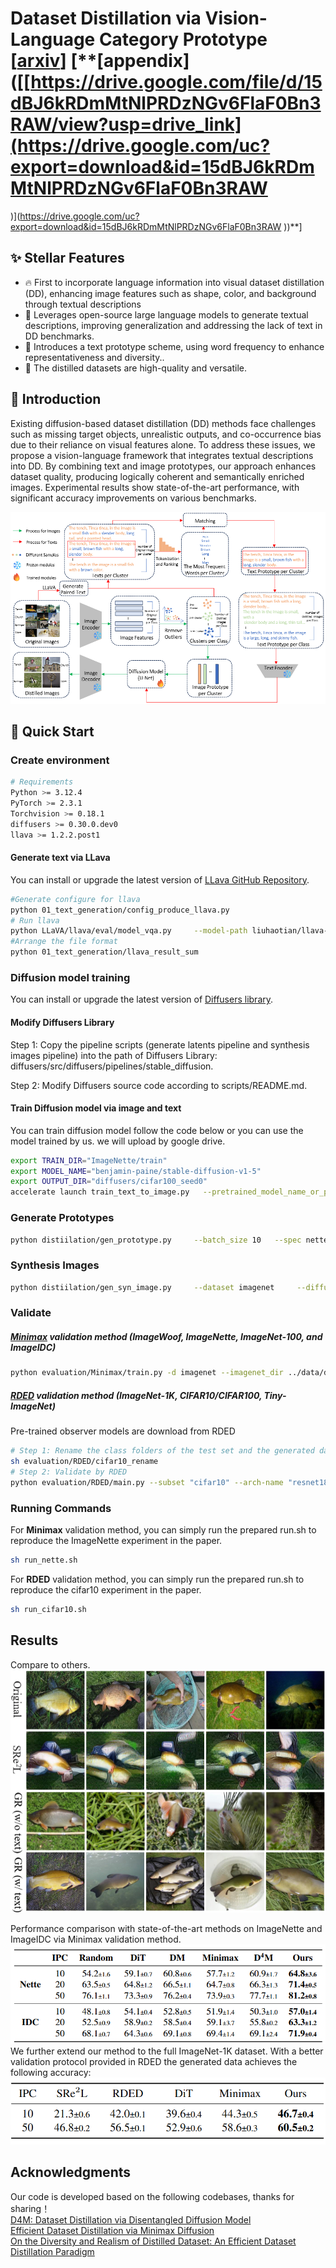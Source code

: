 # Dataset Distillation via Vision-Language Category Prototype [**[arxiv](https://arxiv.org/abs/2506.23580)**] [**[appendix]([[https://drive.google.com/file/d/15dBJ6kRDmMtNlPRDzNGv6FlaF0Bn3RAW/view?usp=drive_link](https://drive.google.com/uc?export=download&id=15dBJ6kRDmMtNlPRDzNGv6FlaF0Bn3RAW
)](https://drive.google.com/uc?export=download&id=15dBJ6kRDmMtNlPRDzNGv6FlaF0Bn3RAW
))**]

## ✨ Stellar Features
- 🔥 First to incorporate language information into visual dataset distillation (DD), enhancing image features such as shape, color, and background through textual descriptions
- 🧠 Leverages open-source large language models to generate textual descriptions, improving generalization and addressing the lack of text in DD benchmarks.
- 📝 Introduces a text prototype scheme, using word frequency to enhance representativeness and diversity..
- 🎯 The distilled datasets are high-quality and versatile.

## 📖 Introduction
Existing diffusion-based dataset distillation (DD) methods face challenges such as missing target objects, unrealistic outputs, and co-occurrence bias due to their reliance on visual features alone. To address these issues, we propose a vision-language framework that integrates textual descriptions into DD.
By combining text and image prototypes, our approach enhances dataset quality, producing logically coherent and semantically enriched images. Experimental results show state-of-the-art performance, with significant accuracy improvements on various benchmarks.

![Overview of D⁴M](figure/overview.png)

## 🚀 Quick Start

### Create environment
```sh
# Requirements
Python >= 3.12.4
PyTorch >= 2.3.1
Torchvision >= 0.18.1
diffusers >= 0.30.0.dev0
llava >= 1.2.2.post1
```
#### Generate text via LLava
You can install or upgrade the latest version of [LLava GitHub Repository](https://github.com/LLava).
```sh
#Generate configure for llava
python 01_text_generation/config_produce_llava.py
# Run llava
python LLaVA/llava/eval/model_vqa.py     --model-path liuhaotian/llava-v1.5-7b     --question-file     output.json      --image-folder    ImageNette/train     --answers-file   answer-file-our.jsonl
#Arrange the file format
python 01_text_generation/llava_result_sum
```
### Diffusion model training
You can install or upgrade the latest version of [Diffusers library](https://github.com/huggingface/diffusers/tree/main).

#### Modify Diffusers Library


Step 1: Copy the pipeline scripts (generate latents pipeline and synthesis images pipeline) into the path of Diffusers Library: diffusers/src/diffusers/pipelines/stable_diffusion.

Step 2: Modify Diffusers source code according to scripts/README.md.

#### Train Diffusion model via image and text
You can train diffusion model follow the code below or you can use the model trained by us. we will upload by google drive.
```sh
export TRAIN_DIR="ImageNette/train"
export MODEL_NAME="benjamin-paine/stable-diffusion-v1-5"
export OUTPUT_DIR="diffusers/cifar100_seed0"
accelerate launch train_text_to_image.py   --pretrained_model_name_or_path=$MODEL_NAME   --train_data_dir=$TRAIN_DIR   --use_ema   --resolution=512 --center_crop --random_flip   --train_batch_size=8   --gradient_accumulation_steps=4   --gradient_checkpointing   --mixed_precision="fp16"      --learning_rate=1e-05   --max_grad_norm=1   --lr_scheduler="constant" --lr_warmup_steps=0   --output_dir=${OUTPUT_DIR} --num_train_epochs 8 --validation_epochs 2 --seed 0 --checkpoints_total_limit 2 --checkpointing_steps 500
```

### Generate Prototypes

```sh
python distiilation/gen_prototype.py     --batch_size 10   --spec nette   --contamination 0.1  --data_dir ~/ImageNette/    --dataset imagenet     --diffusion_checkpoints_path ~/diffusers/ImageNette_seed0     --ipc 10     --km_expand 1     --label_file_path distiilation/label-prompt/class_nette.txt     --save_prototype_path ./prototypes     --seed 0 --metajson_file ~/ImageNette/train/metadata.jsonl --threshold 0.7 --tpk 30
```

### Synthesis Images
```sh
python distiilation/gen_syn_image.py     --dataset imagenet     --diffusion_checkpoints_path ~/diffusers/ImageNette_seed0     --guidance_scale 10     --strength 0.7     --ipc 10     --km_expand 1     --label_file_path distiilation/label-prompt/class_nette.txt     --prototype_path prototypes/nette-ipc10-0.7-30-kmexpand1.json     --save_init_image_path ../data/distilled_data-imagenet-nette-ipc10-0.7-30/     --text_prototype nette_text/text_10_0.7_30.json     --seed 0
```

### Validate
##### [Minimax](https://github.com/vimar-gu/MinimaxDiffusion) validation method (ImageWoof, ImageNette, ImageNet-100, and ImageIDC)
```sh
python evaluation/Minimax/train.py -d imagenet --imagenet_dir ../data/distilled_data-imagenet-nette-ipc10-0.7-30/imagenet_ipc10_10_s0.7_g10.0_kmexpand1_seed0/ ~/ImageNette/ -n resnet_ap --nclass 10 --norm_type instance --ipc 10 --tag test --slct_type random --repeat 3 --spec nette --seed 0
```
##### [RDED](https://github.com/LINs-lab/RDED) validation method (ImageNet-1K, CIFAR10/CIFAR100, Tiny-ImageNet)
Pre-trained observer models are download from RDED
```sh 
# Step 1: Rename the class folders of the test set and the generated data to the format "00000", "00001", "00002", etc.
sh evaluation/RDED/cifar10_rename
# Step 2: Validate by RDED
python evaluation/RDED/main.py --subset "cifar10" --arch-name "resnet18_modified" --factor 1 --num-crop 5 --mipc 300 --ipc 10 --stud-name "resnet18_modified" --re-epochs 500 --syn-data-path cifar10/distilled_data-cifar10-cifar10-ipc10-0.9-30-con_0.0/cifar10_ipc10_10_s0.7_g10.0_kmexpand1_seed0 
```


### Running Commands

For **Minimax** validation method, you can simply run the prepared run.sh to reproduce the ImageNette experiment in the paper.
```sh
sh run_nette.sh
```


For **RDED** validation method, you can simply run the prepared run.sh to reproduce the cifar10 experiment in the paper.
```sh
sh run_cifar10.sh
```
## Results
Compare to others.<br>
![Overview of D⁴M](figure/visualation.png)<br>

Performance comparison with state-of-the-art methods on ImageNette and ImageIDC via Minimax validation method.<br>
![Overview of D⁴M](figure/ImageNette.png)<br>
We further extend our method to the full ImageNet-1K dataset. With a better validation protocol provided in RDED the generated data achieves the following accuracy:<br>
![Overview of D⁴M](figure/Image1K.png)<br>
## Acknowledgments
Our code is developed based on the following codebases, thanks for sharing！<br>
[D4M: Dataset Distillation via Disentangled Diffusion Model](https://github.com/suduo94/D4M?tab=readme-ov-file#-acknowledgments)<br>
[Efficient Dataset Distillation via Minimax Diffusion](https://github.com/vimar-gu/MinimaxDiffusion)<br>
[On the Diversity and Realism of Distilled Dataset: An Efficient Dataset Distillation Paradigm](https://github.com/LINs-lab/RDED)
